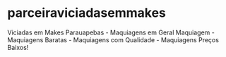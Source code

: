 # parceiraviciadasemmakes

Viciadas em Makes Parauapebas - Maquiagens em Geral Maquiagem - Maquiagens Baratas - Maquiagens com Qualidade - Maquiagens Preços Baixos!
